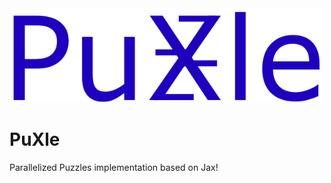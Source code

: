 <div align="center">
  <img src="images/PuXle.png" alt="logo" width="500"></img>
</div>

# PuXle
Parallelized Puzzles implementation based on Jax!
